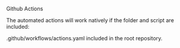 Github Actions

The automated actions will work natively if the folder and script are included:

.github/workflows/actions.yaml included in the root repository.
